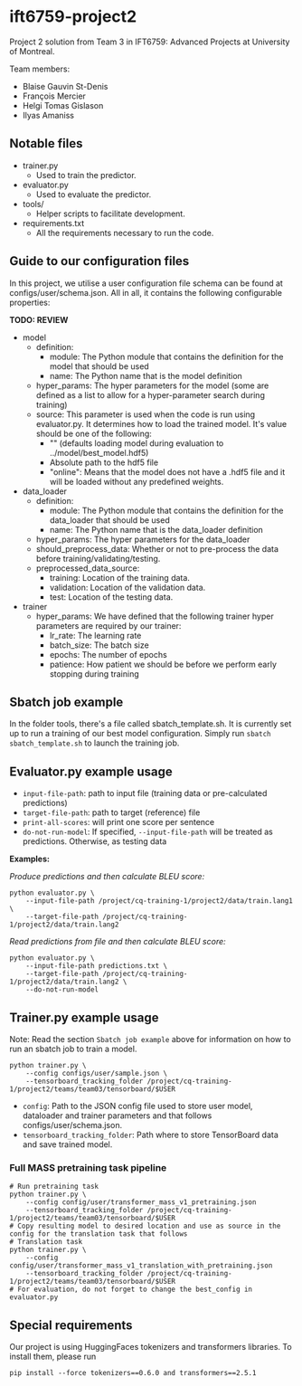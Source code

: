 # ift6759-project2

Project 2 solution from Team 3 in IFT6759: Advanced Projects
at University of Montreal.

Team members:
* Blaise Gauvin St-Denis 
* François Mercier 
* Helgi Tomas Gislason
* Ilyas Amaniss

## Notable files

* trainer.py
  * Used to train the predictor.
* evaluator.py
  * Used to evaluate the predictor.
* tools/
  * Helper scripts to facilitate development.
* requirements.txt
  * All the requirements necessary to run the code.

## Guide to our configuration files

In this project, we utilise a user configuration file schema can be found at configs/user/schema.json. All in all, it
contains the following configurable properties:

**TODO: REVIEW**

* model
    * definition:
        * module: The Python module that contains the definition for the model that should be used
        * name: The Python name that is the model definition
    * hyper_params: The hyper parameters for the model (some are defined as a list to allow
    for a hyper-parameter search during training)
    * source: This parameter is used when the code is run using evaluator.py. It determines
    how to load the trained model. It's value should be one of the following:
        * "" (defaults loading model during evaluation to ../model/best_model.hdf5)
        * Absolute path to the hdf5 file 
        * "online": Means that the model does not have a .hdf5 file and it will be loaded
        without any predefined weights. 
* data_loader
    * definition:
        * module: The Python module that contains the definition for the data_loader that should be used
        * name: The Python name that is the data_loader definition
    * hyper_params: The hyper parameters for the data_loader
    * should_preprocess_data: Whether or not to pre-process the data before training/validating/testing.
    * preprocessed_data_source:
        * training: Location of the training data.
        * validation: Location of the validation data.
        * test: Location of the testing data.
* trainer 
    * hyper_params: We have defined that the following trainer hyper parameters are required by our trainer:
        * lr_rate: The learning rate
        * batch_size: The batch size
        * epochs: The number of epochs
        * patience: How patient we should be before we perform early stopping during training

## Sbatch job example

In the folder tools, there's a file called sbatch_template.sh. 
It is currently set up to run a training of our best model configuration. 
Simply run `sbatch sbatch_template.sh` to launch the training job.

## Evaluator.py example usage

* `input-file-path`: path to input file (training data or pre-calculated predictions)
* `target-file-path`: path to target (reference) file
* `print-all-scores`: will print one score per sentence
* `do-not-run-model`: If specified, `--input-file-path` will be treated as predictions. Otherwise, as testing data

**Examples:**

*Produce predictions and then calculate BLEU score:*

```
python evaluator.py \
    --input-file-path /project/cq-training-1/project2/data/train.lang1 \
    --target-file-path /project/cq-training-1/project2/data/train.lang2
```

*Read predictions from file and then calculate BLEU score:*

```
python evaluator.py \
    --input-file-path predictions.txt \
    --target-file-path /project/cq-training-1/project2/data/train.lang2 \
    --do-not-run-model
```

## Trainer.py example usage

Note: Read the section `Sbatch job example` above for information on how to run an sbatch job to train a model.

```
python trainer.py \
    --config configs/user/sample.json \
    --tensorboard_tracking_folder /project/cq-training-1/project2/teams/team03/tensorboard/$USER
```

* `config`: Path to the JSON config file used to store user model, dataloader and trainer parameters and  that follows configs/user/schema.json.
* `tensorboard_tracking_folder`: Path where to store TensorBoard data and save trained model.

### Full MASS pretraining task pipeline

```
# Run pretraining task
python trainer.py \
    --config config/user/transformer_mass_v1_pretraining.json
    --tensorboard_tracking_folder /project/cq-training-1/project2/teams/team03/tensorboard/$USER
# Copy resulting model to desired location and use as source in the config for the translation task that follows
# Translation task
python trainer.py \
    --config config/user/transformer_mass_v1_translation_with_pretraining.json
    --tensorboard_tracking_folder /project/cq-training-1/project2/teams/team03/tensorboard/$USER
# For evaluation, do not forget to change the best_config in evaluator.py
``` 

## Special requirements

Our project is using HuggingFaces tokenizers and transformers libraries.
To install them, please run


```
pip install --force tokenizers==0.6.0 and transformers==2.5.1
```